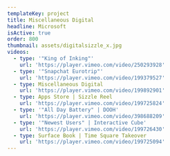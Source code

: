 ```yaml
---
templateKey: project
title: Miscellaneous Digital
headline: Microsoft
isActive: true
order: 800
thumbnail: assets/digitalsizzle_x.jpg
videos:
  - type: '"King of Inking"'
    url: 'https://player.vimeo.com/video/250293928'
  - type: '"Snapchat Eurotrip"'
    url: 'https://player.vimeo.com/video/199379527'
  - type: Miscellaneous Digital
    url: 'https://player.vimeo.com/video/199892901'
  - type: Apps Store | Sizzle Reel
    url: 'https://player.vimeo.com/video/199725824'
  - type: '"All Day Battery" | DOOH'
    url: 'https://player.vimeo.com/video/398688209'
  - type: '"Newest Users" | Interactive Cube'
    url: 'https://player.vimeo.com/video/199726430'
  - type: Surface Book | Time Square Takeover
    url: 'https://player.vimeo.com/video/199725094'
---
```

